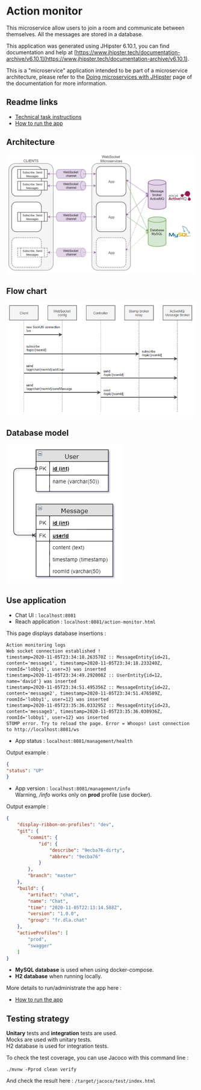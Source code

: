 # Action monitor

This microservice allow users to join a room and communicate between themselves. 
All the messages are stored in a database.

This application was generated using JHipster 6.10.1, you can find documentation and help at [https://www.jhipster.tech/documentation-archive/v6.10.1](https://www.jhipster.tech/documentation-archive/v6.10.1).

This is a "microservice" application intended to be part of a microservice architecture, please refer to the [Doing microservices with JHipster][] page of the documentation for more information.

## Readme links

- [Technical task instructions](README-TASK.md)
- [How to run the app](RUN.md)

## Architecture

![architecture](/src/main/resources/static/img/architecture.png)

## Flow chart

![flowchart](/src/main/resources/static/img/flowchart.png)

## Database model

![db model](/src/main/resources/static/img/database-model.png)

## Use application

- Chat UI : ``localhost:8081``  
- Reach application : ``localhost:8081/action-monitor.html``  

This page displays database insertions :  
```
Action monitoring logs
Web socket connection established !
timestamp=2020-11-05T23:34:18.263570Z :: MessageEntity{id=21, content='message1', timestamp=2020-11-05T23:34:18.233240Z, roomId='lobby1', user=3} was inserted
timestamp=2020-11-05T23:34:49.292008Z :: UserEntity{id=12, name='david'} was inserted
timestamp=2020-11-05T23:34:51.495356Z :: MessageEntity{id=22, content='message2', timestamp=2020-11-05T23:34:51.476589Z, roomId='lobby1', user=12} was inserted
timestamp=2020-11-05T23:35:36.033295Z :: MessageEntity{id=23, content='message3', timestamp=2020-11-05T23:35:36.030936Z, roomId='lobby1', user=12} was inserted
STOMP error. Try to reload the page. Error = Whoops! Lost connection to http://localhost:8081/ws
```

- App status : ``localhost:8081/management/health``  
  
Output example :  
```json
{
"status": "UP"
}
```

- App version : ``localhost:8081/management/info``  
Warning, */info* works only on **prod** profile (use docker).  

Output example :
```json
{
	"display-ribbon-on-profiles": "dev",
	"git": {
		"commit": {
			"id": {
				"describe": "9ecba76-dirty",
				"abbrev": "9ecba76"
			}
		},
		"branch": "master"
	},
	"build": {
		"artifact": "chat",
		"name": "Chat",
		"time": "2020-11-05T22:13:14.588Z",
		"version": "1.0.0",
		"group": "fr.dla.chat"
	},
	"activeProfiles": [
		"prod",
		"swagger"
	]
}
```
  
- **MySQL database** is used when using docker-compose.  
- **H2 database** when running locally.  

More details to run/administrate the app here :
- [How to run the app](RUN.md)

## Testing strategy

**Unitary** tests and **integration** tests are used.  
Mocks are used with unitary tests.  
H2 database is used for integration tests.  

To check the test coverage, you can use Jacoco with this command line :  
```
./mvnw -Pprod clean verify
```

And check the result here : ``/target/jacoco/test/index.html``


[doing microservices with jhipster]: https://www.jhipster.tech/documentation-archive/v6.10.1/microservices-architecture/
